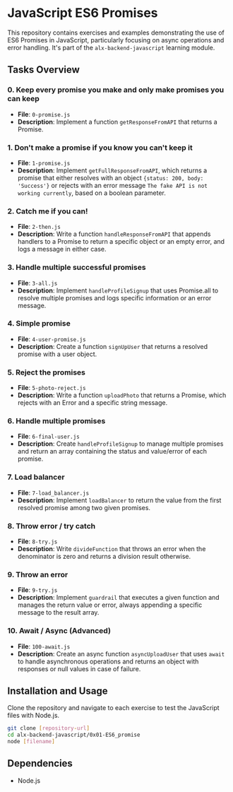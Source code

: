 # JavaScript ES6 Promises

This repository contains exercises and examples demonstrating the use of ES6 Promises in JavaScript, particularly focusing on async operations and error handling. It's part of the `alx-backend-javascript` learning module.

## Tasks Overview

### 0. Keep every promise you make and only make promises you can keep
- **File**: `0-promise.js`
- **Description**: Implement a function `getResponseFromAPI` that returns a Promise.

### 1. Don't make a promise if you know you can't keep it
- **File**: `1-promise.js`
- **Description**: Implement `getFullResponseFromAPI`, which returns a promise that either resolves with an object `{status: 200, body: 'Success'}` or rejects with an error message `The fake API is not working currently`, based on a boolean parameter.

### 2. Catch me if you can!
- **File**: `2-then.js`
- **Description**: Write a function `handleResponseFromAPI` that appends handlers to a Promise to return a specific object or an empty error, and logs a message in either case.

### 3. Handle multiple successful promises
- **File**: `3-all.js`
- **Description**: Implement `handleProfileSignup` that uses Promise.all to resolve multiple promises and logs specific information or an error message.

### 4. Simple promise
- **File**: `4-user-promise.js`
- **Description**: Create a function `signUpUser` that returns a resolved promise with a user object.

### 5. Reject the promises
- **File**: `5-photo-reject.js`
- **Description**: Write a function `uploadPhoto` that returns a Promise, which rejects with an Error and a specific string message.

### 6. Handle multiple promises
- **File**: `6-final-user.js`
- **Description**: Create `handleProfileSignup` to manage multiple promises and return an array containing the status and value/error of each promise.

### 7. Load balancer
- **File**: `7-load_balancer.js`
- **Description**: Implement `loadBalancer` to return the value from the first resolved promise among two given promises.

### 8. Throw error / try catch
- **File**: `8-try.js`
- **Description**: Write `divideFunction` that throws an error when the denominator is zero and returns a division result otherwise.

### 9. Throw an error
- **File**: `9-try.js`
- **Description**: Implement `guardrail` that executes a given function and manages the return value or error, always appending a specific message to the result array.

### 10. Await / Async (Advanced)
- **File**: `100-await.js`
- **Description**: Create an async function `asyncUploadUser` that uses `await` to handle asynchronous operations and returns an object with responses or null values in case of failure.

## Installation and Usage

Clone the repository and navigate to each exercise to test the JavaScript files with Node.js.

```bash
git clone [repository-url]
cd alx-backend-javascript/0x01-ES6_promise
node [filename]
```

## Dependencies

- Node.js

